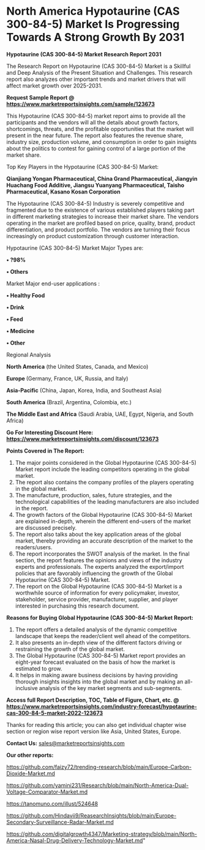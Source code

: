 # North America Hypotaurine (CAS 300-84-5) Market Is Progressing Towards A Strong Growth By 2031

<strong>Hypotaurine (CAS 300-84-5) Market Research Report 2031</strong>

The Research Report on Hypotaurine (CAS 300-84-5) Market is a Skillful and Deep Analysis of the Present Situation and Challenges. This research report also analyzes other important trends and market drivers that will affect market growth over 2025-2031.

<strong>Request Sample Report @ <a href=https://www.marketreportsinsights.com/sample/123673>https://www.marketreportsinsights.com/sample/123673</a></strong>

This Hypotaurine (CAS 300-84-5) market report aims to provide all the participants and the vendors will all the details about growth factors, shortcomings, threats, and the profitable opportunities that the market will present in the near future. The report also features the revenue share, industry size, production volume, and consumption in order to gain insights about the politics to contest for gaining control of a large portion of the market share.

Top Key Players in the Hypotaurine (CAS 300-84-5) Market:

<strong>Qianjiang Yongan Pharmaceutical, China Grand Pharmaceutical, Jiangyin Huachang Food Additive, Jiangsu Yuanyang Pharmaceutical, Taisho Pharmaceutical, Kasano Kosan Corporation</strong>

The Hypotaurine (CAS 300-84-5) Industry is severely competitive and fragmented due to the existence of various established players taking part in different marketing strategies to increase their market share. The vendors operating in the market are profiled based on price, quality, brand, product differentiation, and product portfolio. The vendors are turning their focus increasingly on product customization through customer interaction.

Hypotaurine (CAS 300-84-5) Market Major Types are:

<strong>• ?98%

• Others</strong>

Market Major end-user applications :

<strong>• Healthy Food

• Drink

• Feed

• Medicine

• Other</strong>

Regional Analysis

</u><strong><b>North America</b></strong> (the United States, Canada, and Mexico)

<strong><b>Europe </b></strong>(Germany, France, UK, Russia, and Italy)

<strong><b>Asia-Pacific</b></strong> (China, Japan, Korea, India, and Southeast Asia)

<strong><b>South America</b></strong> (Brazil, Argentina, Colombia, etc.)

<strong><b>The Middle East and Africa</b></strong> (Saudi Arabia, UAE, Egypt, Nigeria, and South Africa)

<strong>Go For Interesting Discount Here: <a href=https://www.marketreportsinsights.com/discount/123673>https://www.marketreportsinsights.com/discount/123673</a></strong>

<strong>Points Covered in The Report:</strong>
<ol>
  <li>The major points considered in the Global Hypotaurine (CAS 300-84-5) Market report include the leading competitors operating in the global market.</li>
  <li>The report also contains the company profiles of the players operating in the global market.</li>
  <li>The manufacture, production, sales, future strategies, and the technological capabilities of the leading manufacturers are also included in the report.</li>
  <li>The growth factors of the Global Hypotaurine (CAS 300-84-5) Market are explained in-depth, wherein the different end-users of the market are discussed precisely.</li>
  <li>The report also talks about the key application areas of the global market, thereby providing an accurate description of the market to the readers/users.</li>
  <li>The report incorporates the SWOT analysis of the market. In the final section, the report features the opinions and views of the industry experts and professionals. The experts analyzed the export/import policies that are favorably influencing the growth of the Global Hypotaurine (CAS 300-84-5) Market.</li>
  <li>The report on the Global Hypotaurine (CAS 300-84-5) Market is a worthwhile source of information for every policymaker, investor, stakeholder, service provider, manufacturer, supplier, and player interested in purchasing this research document.</li>
</ol>
<strong>Reasons for Buying Global Hypotaurine (CAS 300-84-5) Market Report:</strong>

<ol>
  <li>The report offers a detailed analysis of the dynamic competitive landscape that keeps the reader/client well ahead of the competitors.</li>
  <li>It also presents an in-depth view of the different factors driving or restraining the growth of the global market.</li>
  <li>The Global Hypotaurine (CAS 300-84-5) Market report provides an eight-year forecast evaluated on the basis of how the market is estimated to grow.</li>
  <li>It helps in making aware business decisions by having providing thorough insights insights into the global market and by making an all-inclusive analysis of the key market segments and sub-segments.</li>
</ol>
<strong>Access full Report Description, TOC, Table of Figure, Chart, etc. @ <a href=https://www.marketreportsinsights.com/industry-forecast/hypotaurine-cas-300-84-5-market-2022-123673>https://www.marketreportsinsights.com/industry-forecast/hypotaurine-cas-300-84-5-market-2022-123673</a></strong>


Thanks for reading this article; you can also get individual chapter wise section or region wise report version like Asia, United States, Europe.

<strong>Contact Us:</strong>
sales@marketreportsinsights.com

<strong>Our other reports:</strong>

<a href=https://github.com/faizy72/trending-research/blob/main/Europe-Carbon-Dioxide-Market.md>https://github.com/faizy72/trending-research/blob/main/Europe-Carbon-Dioxide-Market.md</a>

<a href=https://github.com/yamini231/Research/blob/main/North-America-Dual-Voltage-Comparator-Market.md>https://github.com/yamini231/Research/blob/main/North-America-Dual-Voltage-Comparator-Market.md</a>

<a href=https://tanomuno.com/illust/524648>https://tanomuno.com/illust/524648</a>

<a href=https://github.com/Hindavii9/ReasearchInsights/blob/main/Europe-Secondary-Surveillance-Radar-Market.md>https://github.com/Hindavii9/ReasearchInsights/blob/main/Europe-Secondary-Surveillance-Radar-Market.md</a>

<a href=https://github.com/digitalgrowth4347/Marketing-strategy/blob/main/North-America-Nasal-Drug-Delivery-Technology-Market.md>https://github.com/digitalgrowth4347/Marketing-strategy/blob/main/North-America-Nasal-Drug-Delivery-Technology-Market.md</a>"
